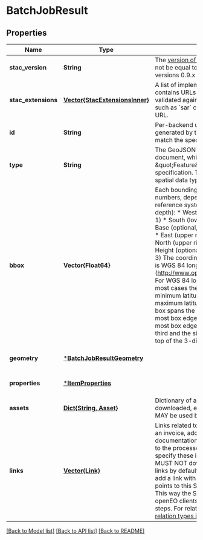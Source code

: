 # BatchJobResult


## Properties
Name | Type | Description | Notes
------------ | ------------- | ------------- | -------------
**stac_version** | **String** | The [version of the STAC specification](https://github.com/radiantearth/stac-spec/releases), which MAY not be equal to the [STAC API version](#tag/EO-Data-Discovery/STAC). Supports versions 0.9.x and 1.x.x. | [default to nothing]
**stac_extensions** | [**Vector{StacExtensionsInner}**](StacExtensionsInner.md) | A list of implemented STAC extensions. The list contains URLs to the JSON Schema files it can be validated against. For STAC &lt; 1.0.0-rc.1  shortcuts such as &#x60;sar&#x60; can be used instead of the schema URL. | [optional] [default to nothing]
**id** | **String** | Per-backend unique identifier of the batch job, generated by the back-end during creation. MUST match the specified pattern. | [default to nothing]
**type** | **String** | The GeoJSON type that applies to this metadata document, which MUST always be a \&quot;Feature\&quot; according to the STAC specification. This type does **not** describe the spatial data type of the assets. | [default to nothing]
**bbox** | **Vector{Float64}** | Each bounding box is provided as four or six numbers, depending on whether the coordinate reference system includes a vertical axis (height or depth):  * West (lower left corner, coordinate axis 1) * South (lower left corner, coordinate axis 2) * Base (optional, minimum value, coordinate axis 3) * East (upper right corner, coordinate axis 1) * North (upper right corner, coordinate axis 2) * Height (optional, maximum value, coordinate axis 3)  The coordinate reference system of the values is WGS 84 longitude/latitude (http://www.opengis.net/def/crs/OGC/1.3/CRS84).  For WGS 84 longitude/latitude the values are in most cases the sequence of minimum longitude, minimum latitude, maximum longitude and maximum latitude.  However, in cases where the box spans the antimeridian the first value (west-most box edge) is larger than the third value (east-most box edge).  If the vertical axis is included, the third and the sixth number are the bottom and the top of the 3-dimensional bounding box. | [optional] [default to nothing]
**geometry** | [***BatchJobResultGeometry**](BatchJobResultGeometry.md) |  | [default to nothing]
**properties** | [***ItemProperties**](ItemProperties.md) |  | [default to nothing]
**assets** | [**Dict{String, Asset}**](Asset.md) | Dictionary of asset objects for data that can be downloaded, each with a unique key. The keys MAY be used by clients as file names. | [default to nothing]
**links** | [**Vector{Link}**](Link.md) | Links related to this batch job result, e.g. a link to an  invoice, additional log files or external documentation.  The links MUST NOT contain links to the processed and downloadable data. Instead specify these in the &#x60;assets&#x60; property. Clients MUST NOT download the data referenced in the links by default.  It is **strongly recommended** to add a link with relation type &#x60;canonical&#x60;, which points to this STAC document using a signed URL. This way the STAC metadata can be used by non-openEO clients without additional authentication steps.  For relation types see the lists of [common relation types in openEO](#section/API-Principles/Web-Linking). | [default to nothing]


[[Back to Model list]](../README.md#models) [[Back to API list]](../README.md#api-endpoints) [[Back to README]](../README.md)


